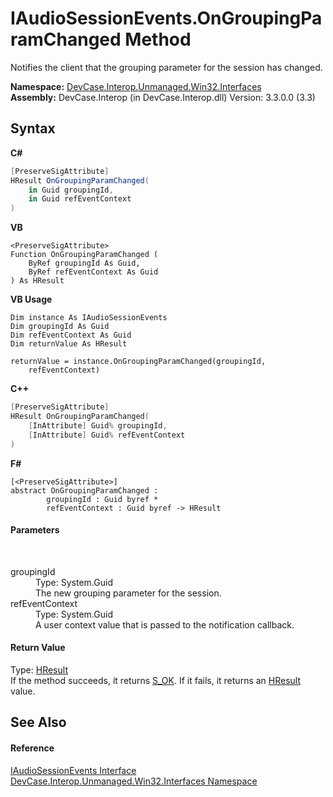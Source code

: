 # IAudioSessionEvents.OnGroupingParamChanged Method 
 

Notifies the client that the grouping parameter for the session has changed.

**Namespace:**&nbsp;<a href="N_DevCase_Interop_Unmanaged_Win32_Interfaces">DevCase.Interop.Unmanaged.Win32.Interfaces</a><br />**Assembly:**&nbsp;DevCase.Interop (in DevCase.Interop.dll) Version: 3.3.0.0 (3.3)

## Syntax

**C#**<br />
``` C#
[PreserveSigAttribute]
HResult OnGroupingParamChanged(
	in Guid groupingId,
	in Guid refEventContext
)
```

**VB**<br />
``` VB
<PreserveSigAttribute>
Function OnGroupingParamChanged ( 
	ByRef groupingId As Guid,
	ByRef refEventContext As Guid
) As HResult
```

**VB Usage**<br />
``` VB Usage
Dim instance As IAudioSessionEvents
Dim groupingId As Guid
Dim refEventContext As Guid
Dim returnValue As HResult

returnValue = instance.OnGroupingParamChanged(groupingId, 
	refEventContext)
```

**C++**<br />
``` C++
[PreserveSigAttribute]
HResult OnGroupingParamChanged(
	[InAttribute] Guid% groupingId, 
	[InAttribute] Guid% refEventContext
)
```

**F#**<br />
``` F#
[<PreserveSigAttribute>]
abstract OnGroupingParamChanged : 
        groupingId : Guid byref * 
        refEventContext : Guid byref -> HResult 

```


#### Parameters
&nbsp;<dl><dt>groupingId</dt><dd>Type: System.Guid<br />The new grouping parameter for the session.</dd><dt>refEventContext</dt><dd>Type: System.Guid<br />A user context value that is passed to the notification callback.</dd></dl>

#### Return Value
Type: <a href="T_DevCase_Interop_Unmanaged_Win32_Enums_HResult">HResult</a><br />If the method succeeds, it returns <a href="T_DevCase_Interop_Unmanaged_Win32_Enums_HResult">S_OK</a>. If it fails, it returns an <a href="T_DevCase_Interop_Unmanaged_Win32_Enums_HResult">HResult</a> value.

## See Also


#### Reference
<a href="T_DevCase_Interop_Unmanaged_Win32_Interfaces_IAudioSessionEvents">IAudioSessionEvents Interface</a><br /><a href="N_DevCase_Interop_Unmanaged_Win32_Interfaces">DevCase.Interop.Unmanaged.Win32.Interfaces Namespace</a><br />